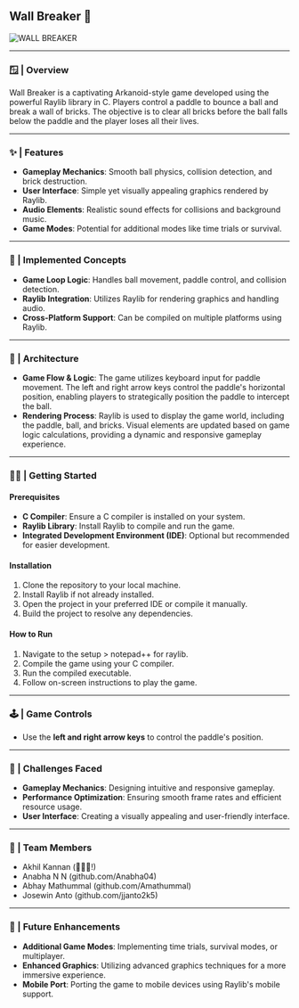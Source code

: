 ## Wall Breaker 🧱
![WALL BREAKER](https://github.com/user-attachments/assets/03bd4ffe-c1c1-4bec-a475-c3b02b220530)

---

### 🪟 | Overview
Wall Breaker is a captivating Arkanoid-style game developed using the powerful Raylib library in C. Players control a paddle to bounce a ball and break a wall of bricks. The objective is to clear all bricks before the ball falls below the paddle and the player loses all their lives.

---

### ✨ | Features
- **Gameplay Mechanics**: Smooth ball physics, collision detection, and brick destruction.
- **User Interface**: Simple yet visually appealing graphics rendered by Raylib.
- **Audio Elements**: Realistic sound effects for collisions and background music.
- **Game Modes**: Potential for additional modes like time trials or survival.

---

### 📙 | Implemented Concepts
- **Game Loop Logic**: Handles ball movement, paddle control, and collision detection.
- **Raylib Integration**: Utilizes Raylib for rendering graphics and handling audio.
- **Cross-Platform Support**: Can be compiled on multiple platforms using Raylib.

---

### 🔷 | Architecture
- **Game Flow & Logic**: The game utilizes keyboard input for paddle movement. The left and right arrow keys control the paddle's horizontal position, enabling players to strategically position the paddle to intercept the ball.
- **Rendering Process**: Raylib is used to display the game world, including the paddle, ball, and bricks. Visual elements are updated based on game logic calculations, providing a dynamic and responsive gameplay experience.

---

### 💪🏼 | Getting Started
#### Prerequisites
- **C Compiler**: Ensure a C compiler is installed on your system.
- **Raylib Library**: Install Raylib to compile and run the game.
- **Integrated Development Environment (IDE)**: Optional but recommended for easier development.

#### Installation
1. Clone the repository to your local machine.
2. Install Raylib if not already installed.
3. Open the project in your preferred IDE or compile it manually.
4. Build the project to resolve any dependencies.

#### How to Run
1. Navigate to the setup > notepad++ for raylib.
2. Compile the game using your C compiler.
3. Run the compiled executable.
4. Follow on-screen instructions to play the game.

---

### 🕹️ | Game Controls
- Use the **left and right arrow keys** to control the paddle's position.

---

### 🚧 | Challenges Faced
- **Gameplay Mechanics**: Designing intuitive and responsive gameplay.
- **Performance Optimization**: Ensuring smooth frame rates and efficient resource usage.
- **User Interface**: Creating a visually appealing and user-friendly interface.

---

### 👥 | Team Members
- Akhil Kannan (🙋🏻‍♂️!)
- Anabha N N
(github.com/Anabha04)
- Abhay Mathummal (github.com/Amathummal)
- Josewin Anto (github.com/jjanto2k5)

---

### 🚀 | Future Enhancements
- **Additional Game Modes**: Implementing time trials, survival modes, or multiplayer.
- **Enhanced Graphics**: Utilizing advanced graphics techniques for a more immersive experience.
- **Mobile Port**: Porting the game to mobile devices using Raylib's mobile support.
